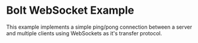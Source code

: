 # Bolt WebSocket Example

This example implements a simple ping/pong connection between a server and multiple clients using WebSockets as it's transfer protocol.